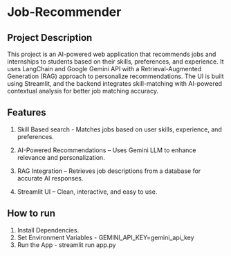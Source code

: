 # Job-Recommender
## Project Description
This project is an AI-powered web application that recommends jobs and internships to students based on their skills, preferences, and experience.
It uses LangChain and Google Gemini API with a Retrieval-Augmented Generation (RAG) approach to personalize recommendations. The UI is built using Streamlit, and the backend integrates skill-matching with AI-powered contextual analysis for better job matching accuracy.

## Features
1. Skill Based search - Matches jobs based on user skills, experience, and preferences.

2. AI-Powered Recommendations – Uses Gemini LLM to enhance relevance and personalization.

3. RAG Integration – Retrieves job descriptions from a database for accurate AI responses.

4. Streamlit UI – Clean, interactive, and easy to use.

## How to run
1. Install Dependencies.
2. Set Environment Variables - GEMINI_API_KEY=gemini_api_key
3. Run the App - streamlit run app.py
   


